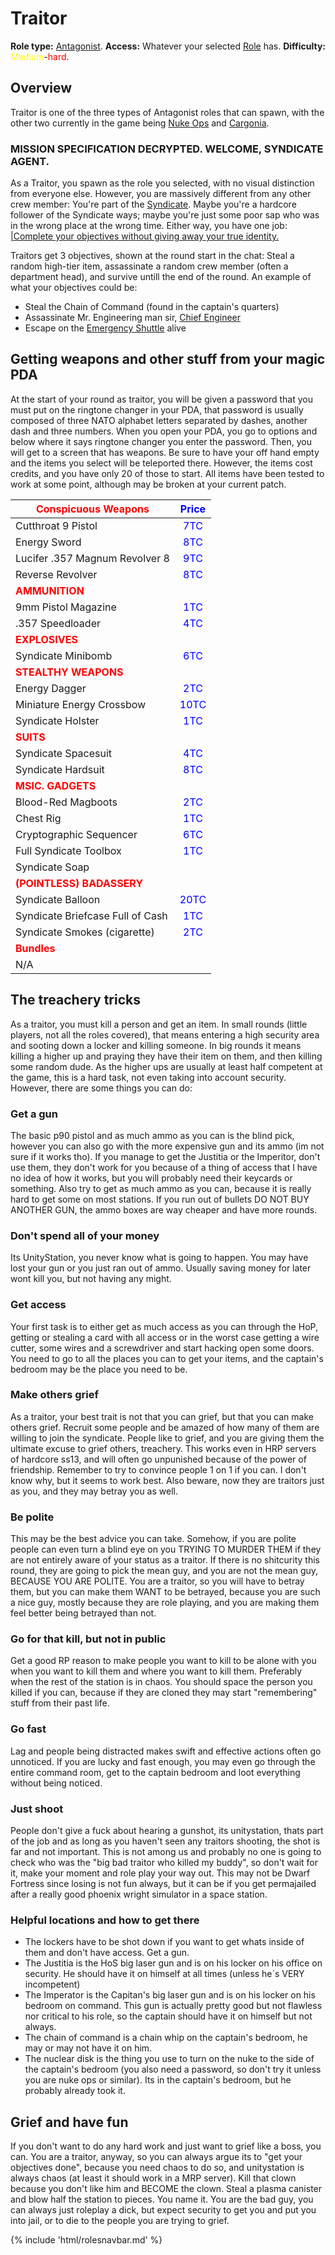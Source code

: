 # Traitor
**Role type:** <font color= "Red">[Antagonist](Antagonist.md)</font>. **Access:** Whatever your selected [Role](Roles.md) has. **Difficulty:**<font color="Yellow"> Medium</font>-<font color="Red">hard</font>.


## Overview

Traitor is one of the three types of Antagonist roles that can spawn, with the other two currently in the game being [Nuke Ops](Nuclear-Emergency.md) and [Cargonia](Cargonia.md).


### MISSION SPECIFICATION DECRYPTED. WELCOME, SYNDICATE AGENT.

As a Traitor, you spawn as the role you selected, with no visual distinction from everyone else. However, you are massively different from any other crew member: You're part of the [Syndicate](Groups.md). Maybe you're a hardcore follower of the Syndicate ways; maybe you're just some poor sap who was in the wrong place at the wrong time. Either way, you have one job: [|Complete your objectives without giving away your true identity.](So-close-to-impossible-that-it-might-as-well-not-even-exist.md)

Traitors get 3 objectives, shown at the round start in the chat: Steal a random high-tier item, assassinate a random crew member (often a department head), and survive untill the end of the round. An example of what your objectives could be:

- Steal the Chain of Command (found in the captain's quarters)
- Assassinate Mr. Engineering man sir, [Chief Engineer](Chief-Engineer.md)
- Escape on the [Emergency Shuttle](Emergency-Shuttle.md) alive

## Getting weapons and other stuff from your magic PDA

At the start of your round as traitor, you will be given a password that you must put on the ringtone changer in your PDA, that password is usually composed of three NATO alphabet letters separated by dashes, another dash and three numbers. When you open your PDA, you go to options and below where it says ringtone changer you enter the password. Then, you will get to a screen that has weapons. Be sure to have your off hand empty and the items you select will be teleported there. However, the items cost credits, and you have only 20 of those to start. All items have been tested to work at some point, although may be broken at your current patch.



| <font color="red">Conspicuous Weapons</font>       | <font color="blue">Price</font> |
| -------------------------------------------------- | :-----------------------------: |
| Cutthroat 9 Pistol                                 |  <font color="blue">7TC</font>  |
| Energy Sword                                       |  <font color="blue">8TC</font>  |
| Lucifer .357 Magnum Revolver 8                     |  <font color="blue">9TC</font>  |
| Reverse Revolver                                   |  <font color="blue">8TC</font>  |
| **<font color="red">AMMUNITION</font>**            |                                 |
| 9mm Pistol Magazine                                |  <font color="blue">1TC</font>  |
| .357 Speedloader                                   |  <font color="blue">4TC</font>  |
| <font color="red">**EXPLOSIVES**</font>            |                                 |
| Syndicate Minibomb                                 |  <font color="blue">6TC</font>  |
| <font color="red">**STEALTHY WEAPONS**</font>      |                                 |
| Energy Dagger                                      |  <font color="blue">2TC</font>  |
| Miniature Energy Crossbow                          | <font color="blue">10TC</font>  |
| Syndicate Holster                                  |  <font color="blue">1TC</font>  |
| <font color="red">**SUITS**</font>                 |                                 |
| Syndicate Spacesuit                                |  <font color="blue">4TC</font>  |
| Syndicate Hardsuit                                 |  <font color="blue">8TC</font>  |
| <font color="red">**MSIC. GADGETS**</font>         |                                 |
| Blood-Red Magboots                                 |  <font color="blue">2TC</font>  |
| Chest Rig                                          |  <font color="blue">1TC</font>  |
| Cryptographic Sequencer                            |  <font color="blue">6TC</font>  |
| Full Syndicate Toolbox                             |  <font color="blue">1TC</font>  |
| Syndicate Soap                                     |                                 |
| <font color="red">**(POINTLESS) BADASSERY**</font> |                                 |
| Syndicate Balloon                                  | <font color="blue">20TC</font>  |
| Syndicate Briefcase Full of Cash                   |  <font color="blue">1TC</font>  |
| Syndicate Smokes (cigarette)                       |  <font color="blue">2TC</font>  |
| <font color="red">**Bundles**</font>               |                                 |
| N/A                                                |                                 |

## The treachery tricks

As a traitor, you must kill a person and get an item. In small rounds (little players, not all the roles covered), that means entering a high security area and sooting down a locker and killing someone. In big rounds it means killing a higher up and praying they have their item on them, and then killing some random dude. As the higher ups are usually at least half competent at the game, this is a hard task, not even taking into account security. However, there are some things you can do:

### Get a gun

The basic p90 pistol and as much ammo as you can is the blind pick, however you can also go with the more expensive gun and its ammo (im not sure if it works tho). If you manage to get the Justitia or the Imperitor, don't use them, they don't work for you because of a thing of access that I have no idea of how it works, but you will probably need their keycards or something. Also try to get as much ammo as you can, because it is really hard to get some on most stations.
If you run out of bullets DO NOT BUY ANOTHER GUN, the ammo boxes are way cheaper and have more rounds.

### Don't spend all of your money

Its UnityStation, you never know what is going to happen. You may have lost your gun or you just ran out of ammo. Usually saving money for later wont kill you, but not having any might.

### Get access

Your first task is to either get as much access as you can through the HoP, getting or stealing a card with all access or in the worst case getting a wire cutter, some wires and a screwdriver and start hacking open some doors. You need to go to all the places you can to get your items, and the captain's bedroom may be the place you need to be.

### Make others grief

As a traitor, your best trait is not that you can grief, but that you can make others grief. Recruit some people and be amazed of how many of them are willing to join the syndicate. People like to grief, and you are giving them the ultimate excuse to grief others, treachery. This works even in HRP servers of hardcore ss13, and will often go unpunished because of the power of friendship. Remember to try to convince people 1 on 1 if you can. I don't know why, but it seems to work best. Also beware, now they are traitors just as you, and they may betray you as well.

### Be polite

This may be the best advice you can take. Somehow, if you are polite people can even turn a blind eye on you TRYING TO MURDER THEM if they are not entirely aware of your status as a traitor. If there is no shitcurity this round, they are going to pick the mean guy, and you are not the mean guy, BECAUSE YOU ARE POLITE. You are a traitor, so you will have to betray them, but you can make them WANT to be betrayed, because you are such a nice guy, mostly because they are role playing, and you are making them feel better being betrayed than not.

### Go for that kill, but not in public

Get a good RP reason to make people you want to kill to be alone with you when you want to kill them and where you want to kill them. Preferably when the rest of the station is in chaos. You should space the person you killed if you can, because if they are cloned they may start "remembering" stuff from their past life.

### Go fast

Lag and people being distracted makes swift and effective actions often go unnoticed. If you are lucky and fast enough, you may even go through the entire command room, get to the captain bedroom and loot everything without being noticed.

### Just shoot

People don't give a fuck about hearing a gunshot, its unitystation, thats part of the job and as long as you haven't seen any traitors shooting, the shot is far and not important. This is not among us and probably no one is going to check who was the "big bad traitor who killed my buddy", so don't wait for it, make your moment and role play your way out. This may not be Dwarf Fortress since losing is not fun always, but it can be if you get permajailed after a really good phoenix wright simulator in a space station.

### Helpful locations and how to get there

- The lockers have to be shot down if you want to get whats inside of them and don't have access. Get a gun.
- The Justitia is the HoS big laser gun and is on his locker on his office on security. He should have it on himself at all times (unless he´s VERY incompetent)
- The Imperator is the Capitan's big laser gun and is on his locker on his bedroom on command. This gun is actually pretty good but not flawless nor critical to his role, so the captain should have it on himself but not always.
- The chain of command is a chain whip on the captain's bedroom, he may or may not have it on him.
- The nuclear disk is the thing you use to turn on the nuke to the side of the captain's bedroom (you also need a password, so don't try it unless you are nuke ops or similar). Its in the captain's bedroom, but he probably already took it.

## Grief and have fun

If you don't want to do any hard work and just want to grief like a boss, you can. You are a traitor, anyway, so you can always argue its to "get your objectives done", because you need chaos to do so, and unitystation is always chaos (at least it should work in a MRP server). Kill that clown because you don't like him and BECOME the clown. Steal a plasma canister and blow half the station to pieces. You name it. You are the bad guy, you can always just roleplay a dick, but expect security to get you and put you into jail, or to die to the people you are trying to grief.

{% include 'html/rolesnavbar.md' %}
